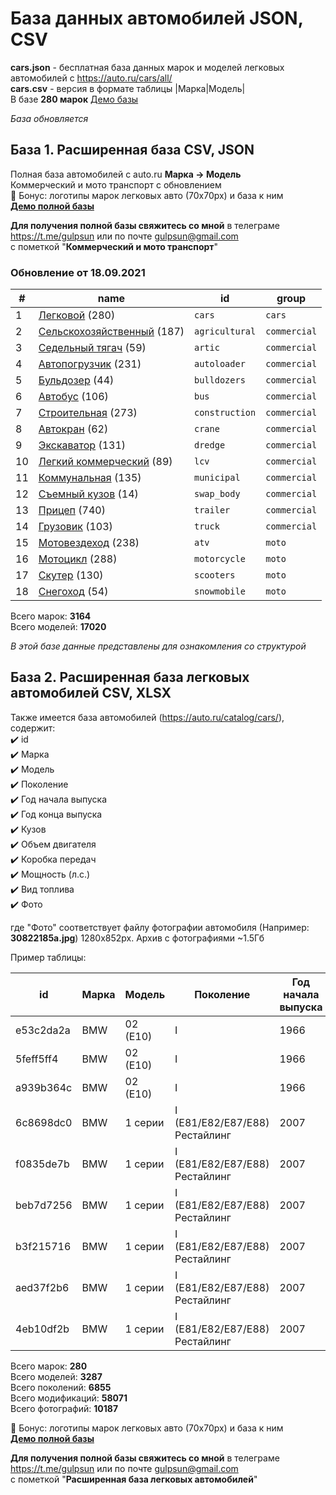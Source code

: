 # База данных автомобилей JSON, CSV
**cars.json** - бесплатная база данных марок и моделей легковых автомобилей с https://auto.ru/cars/all/  
**cars.csv** - версия в формате таблицы |Марка|Модель|  
В базе **280 марок**
[Демо базы](https://blanzh.github.io/carsBase/)

_База обновляется_
## База 1. Расширенная база CSV, JSON
Полная база автомобилей с auto.ru **Марка -> Модель**  
Коммерческий и мото транспорт с обновлением   
🎁 Бонус: логотипы марок легковых авто (70x70px) и база к ним  
**[Демо полной базы](https://blanzh.github.io/carsBase/parserAutoRu-master.zip)**

**Для получения полной базы свяжитесь со мной** в телеграме https://t.me/gulpsun или по почте gulpsun@gmail.com  
с пометкой "**Коммерческий и мото транспорт**"

### Обновление от 18.09.2021
|#|name|id|group|
|---|---|---|---|
|1|[Легковой](https://auto.ru/cars/all/) (280)|`cars`|`cars`|
|2|[Сельскохозяйственный](https://auto.ru/agricultural/all/) (187)|`agricultural`|`commercial`|
|3|[Седельный тягач](https://auto.ru/artic/all/) (59)|`artic`|`commercial`|
|4|[Автопогрузчик](https://auto.ru/autoloader/all/) (231)|`autoloader`|`commercial`|
|5|[Бульдозер](https://auto.ru/bulldozers/all/) (44)|`bulldozers`|`commercial`|
|6|[Автобус](https://auto.ru/bus/all/) (106)|`bus`|`commercial`|
|7|[Строительная](https://auto.ru/construction/all/) (273)|`construction`|`commercial`|
|8|[Автокран](https://auto.ru/crane/all/) (62)|`crane`|`commercial`|
|9|[Экскаватор](https://auto.ru/dredge/all/) (131)|`dredge`|`commercial`|
|10|[Легкий коммерческий](https://auto.ru/lcv/all/) (89)|`lcv`|`commercial`|
|11|[Коммунальная](https://auto.ru/municipal/all/) (135)|`municipal`|`commercial`|
|12|[Съемный кузов](https://auto.ru/swap_body/all/) (14)|`swap_body`|`commercial`|
|13|[Прицеп](https://auto.ru/trailer/all/) (740)|`trailer`|`commercial`|
|14|[Грузовик](https://auto.ru/truck/all/) (103)|`truck`|`commercial`|
|15|[Мотовездеход](https://auto.ru/atv/all/) (238)|`atv`|`moto`|
|16|[Мотоцикл](https://auto.ru/motorcycle/all/) (288)|`motorcycle`|`moto`|
|17|[Скутер](https://auto.ru/scooters/all/) (130)|`scooters`|`moto`|
|18|[Снегоход](https://auto.ru/snowmobile/all/) (54)|`snowmobile`|`moto`|

Всего марок: **3164**  
Всего моделей: **17020**


_В этой базе данные представлены для ознакомления со структурой_

## База 2. Расширенная база легковых автомобилей CSV, XLSX
Также имеется база автомобилей (https://auto.ru/catalog/cars/), содержит:  
✔️ id  
✔️ Марка  
✔️ Модель  
✔️ Поколение  
✔️ Год начала выпуска  
✔️ Год конца выпуска  
✔️ Кузов  
✔️ Объем двигателя  
✔️ Коробка передач  
✔️ Мощность (л.с.)  
✔️ Вид топлива  
✔️ Фото  

где "Фото" соответствует файлу фотографии автомобиля (Например: **30822185a.jpg**) 1280x852px. Архив с фотографиями ~1.5Гб 

Пример таблицы:

|id|Марка|Модель|Поколение|Год начала выпуска|Год конца выпуска|Кузов|Объем двигателя|Коробка передач|Мощность (л.с.)|Топливо|Фото|
|---|---|---|---|---|---|---|---|---|---|---|---|
|e53c2da2a|BMW|02 (E10)|I|1966|1977|Хэтчбек 3 дв.|1.8|механика|91|бензин|15477871f|
|5feff5ff4|BMW|02 (E10)|I|1966|1977|Хэтчбек 3 дв.|2.0|механика|132|бензин|15477871f|
|a939b364c|BMW|02 (E10)|I|1966|1977|Хэтчбек 3 дв.|2.0|механика|99|бензин|15477871f|
|6c8698dc0|BMW|1 серии|I (E81/E82/E87/E88) Рестайлинг|2007|2011|Кабриолет|2.0|автомат|143|бензин|5838918c1|
|f0835de7b|BMW|1 серии|I (E81/E82/E87/E88) Рестайлинг|2007|2011|Кабриолет|2.0|автомат|143|дизель|5838918c1|
|beb7d7256|BMW|1 серии|I (E81/E82/E87/E88) Рестайлинг|2007|2011|Кабриолет|2.0|автомат|156|бензин|5838918c1|
|b3f215716|BMW|1 серии|I (E81/E82/E87/E88) Рестайлинг|2007|2011|Кабриолет|2.0|автомат|170|бензин|5838918c1|
|aed37f2b6|BMW|1 серии|I (E81/E82/E87/E88) Рестайлинг|2007|2011|Кабриолет|2.0|автомат|177|дизель|5838918c1|
|4eb10df2b|BMW|1 серии|I (E81/E82/E87/E88) Рестайлинг|2007|2011|Кабриолет|2.0|автомат|204|дизель|5838918c1|

Всего марок: **280**  
Всего моделей: **3287**  
Всего поколений: **6855**  
Всего модификаций: **58071**  
Всего фотографий: **10187**

🎁 Бонус: логотипы марок легковых авто (70x70px) и база к ним  
**[Демо полной базы](https://blanzh.github.io/carsBase/parserAutoRu2-master.zip)**

**Для получения полной базы свяжитесь со мной** в телеграме https://t.me/gulpsun или по почте gulpsun@gmail.com  
с пометкой "**Расширенная база легковых автомобилей**"
